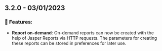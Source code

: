 ## 3.2.0 - **03/01/2023**
### 🚀 Features:
* **Report on-demand**: On-demand reports can now be created with the help of Jasper Reports via HTTP requests. The parameters for creating these reports can be stored in preferences for later use.
<!-- ### 🔧 Bug fixes -->
